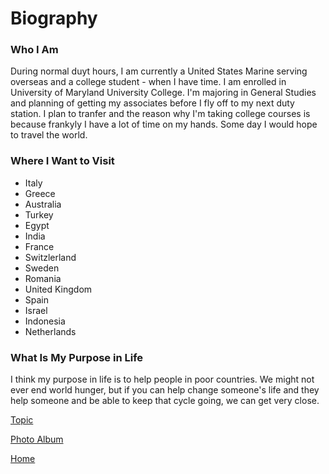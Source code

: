 # Biography

### Who I Am

During normal duyt hours, I am currently a United States Marine serving overseas and a college student - when I have time.  I am enrolled in University of Maryland University College.   I'm majoring in General Studies and planning of getting my associates before I fly off to my next duty station.   I plan to tranfer and the reason why I'm taking college courses is because frankyly I have a lot of time on my hands.  Some day I would hope to travel the world.

### Where I Want to Visit

* Italy
* Greece
* Australia
* Turkey
* Egypt
* India
* France
* Switzlerland
* Sweden
* Romania
* United Kingdom
* Spain
* Israel
* Indonesia
* Netherlands

### What Is My Purpose in Life

I think my purpose in life is to help people in poor countries.  We might not ever end world hunger, but if you can help change someone's life and they help someone and be able to keep that cycle going, we can get very close.

[Topic](Topic)

[Photo Album](PhotoAlbum)

[Home](index.md)
